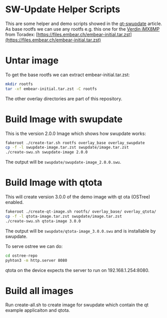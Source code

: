 # SW-Update Helper Scripts

This are some helper and demo scripts showed in the [qt-swupdate](https://embear.ch/blog/sw-update-concepts) article. As base rootfs we can use any rootfs e.g. this one for the [Verdin iMX8MP](https://www.toradex.com/computer-on-modules/verdin-arm-family/nxp-imx-8m-plus) from Toradex: 
[https://files.embear.ch/embear-initial.tar.zst](https://files.embear.ch/embear-initial.tar.zst)

# Untar image

To get the base rootfs we can extract embear-initial.tar.zst:
```bash
mkdir rootfs 
tar -xf embear-initial.tar.zst -C rootfs
```

The other overlay directories are part of this repository.

# Build Image with swupdate

This is the version 2.0.0 Image which shows how swupdate works:
```bash
fakeroot ./create-tar.sh rootfs overlay_base overlay_swupdate
cp -f -l swupdate-image.tar.zst swupdate/image.tar.zst
./create-swu.sh swupdate-image 2.0.0
```

The output will be `swupdate/swupdate-image_2.0.0.swu`.

# Build Image with qtota

This will create version 3.0.0 of the demo image with qt ota (OSTree) enabled.
```bash
fakeroot ./create-qt-image.sh rootfs/ overlay_base/ overlay_qtota/
cp -f -l qtota-image.tar.zst swupdate/image.tar.zst
./create-swu.sh qtota-image 3.0.0
```
The output will be `swupdate/qtota-image_3.0.0.swu` and is installable by swupdate.

To serve ostree we can do:
```bash
cd ostree-repo
pyhton3 -m http.server 8080
```

qtota on the device expects the server to run on 192.168.1.254:8080.

# Build all images

Run create-all.sh to create image for swupdate which contain the qt example applicaiton and qtota.
